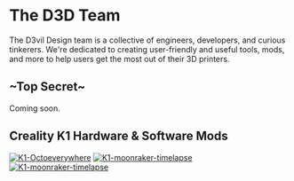 # The D3D Team
The D3vil Design team is a collective of engineers, developers, and curious tinkerers. We're dedicated to creating user-friendly and useful tools, mods, and more to help users get the most out of their 3D printers.

## ~Top Secret~
Coming soon.

## Creality K1 Hardware & Software Mods
[![K1-Octoeverywhere](https://github-readme-stats.vercel.app/api/pin/?username=mikebcbc&repo=K1-OctoEverywhere&title_color=ffffff&text_color=c9cacc&icon_color=E02044&bg_color=1d1f21)](https://github.com/mikebcbc/K1-OctoEverywhere) [![K1-moonraker-timelapse](https://github-readme-stats.vercel.app/api/pin/?username=mikebcbc&repo=creality-k1-moonraker-timelapse&title_color=ffffff&text_color=c9cacc&icon_color=E02044&bg_color=1d1f21)](https://github.com/mikebcbc/creality-k1-moonraker-timelapse) [![K1-moonraker-timelapse](https://github-readme-stats.vercel.app/api/pin/?username=Omranello&repo=K1&title_color=ffffff&text_color=c9cacc&icon_color=E02044&bg_color=1d1f21)](https://github.com/Omranello/K1)
